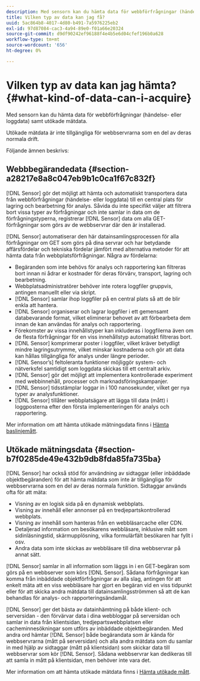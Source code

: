 ```yaml
---
description: Med sensorn kan du hämta data för webbförfrågningar (händelse- eller loggdata) samt utökade mätdata.
title: Vilken typ av data kan jag få?
uuid: 5ac864b8-4017-4d80-b491-7a5976225eb2
exl-id: 97d87084-cac3-4a94-89e0-f01a66e20324
source-git-commit: d9df90242ef96188f4e4b5e6d04cfef196b0a628
workflow-type: tm+mt
source-wordcount: '656'
ht-degree: 0%

---
```


# Vilken typ av data kan jag hämta?{#what-kind-of-data-can-i-acquire}

Med sensorn kan du hämta data för webbförfrågningar (händelse- eller loggdata) samt utökade mätdata.

Utökade mätdata är inte tillgängliga för webbservrarna som en del av deras normala drift.

Följande ämnen beskrivs:

## Webbbegärandedata {#section-a28217e8a8c047eb9b1c0ca1f67c832f}

[!DNL Sensor] gör det möjligt att hämta och automatiskt transportera data från webbförfrågningar (händelse- eller loggdata) till en central plats för lagring och bearbetning för analys. Såvida du inte specifikt väljer att filtrera bort vissa typer av förfrågningar och inte samlar in data om de förfrågningstyperna, registrerar [!DNL Sensor] data om alla GET-förfrågningar som görs av de webbservrar där den är installerad.

[!DNL Sensor] automatiserar den här datainsamlingsprocessen för alla förfrågningar om GET som görs på dina servrar och har betydande affärsfördelar och tekniska fördelar jämfört med alternativa metoder för att hämta data från webbplatsförfrågningar. Några av fördelarna:

* Begäranden som inte behövs för analys och rapportering kan filtreras bort innan ni ådrar er kostnader för deras förvärv, transport, lagring och bearbetning.
* Webbplatsadministratörer behöver inte rotera loggfiler gruppvis, antingen manuellt eller via skript.
* [!DNL Sensor] samlar ihop loggfiler på en central plats så att de blir enkla att hantera.
* [!DNL Sensor] organiserar och lagrar loggfiler i ett gemensamt databevarande format, vilket eliminerar behovet av att förbearbeta dem innan de kan användas för analys och rapportering.
* Förekomster av vissa innehållstyper kan inkluderas i loggfilerna även om de flesta förfrågningar för en viss innehållstyp automatiskt filtreras bort.
* [!DNL Sensor] komprimerar poster i loggfiler, vilket kräver betydligt mindre lagringsutrymme, vilket minskar kostnaderna och gör att data kan hållas tillgängliga för analys under längre perioder.
* [!DNL Sensor’s] feltoleranta funktioner möjliggör system- och nätverksfel samtidigt som loggdata skickas till ett centralt arkiv.
* [!DNL Sensor] gör det möjligt att implementera kontrollerade experiment med webbinnehåll, processer och marknadsföringskampanjer.
* [!DNL Sensor] tidsstämplar loggar in i 100 nanosekunder, vilket ger nya typer av analysfunktioner.
* [!DNL Sensor] tillåter webbplatsägare att lägga till data (mått) i loggposterna efter den första implementeringen för analys och rapportering.

Mer information om att hämta utökade mätningsdata finns i [Hämta baslinjemått](../../home/c-undst-pg-tag/c-acq-bsln-msmts/c-acq-bsln-msmts.md#concept-ed9b4b21693a4bafac75d60708b9b6fe).

## Utökade mätningsdata {#section-b7f0285de49e432b9db8fda85fa735ba}

[!DNL Sensor] har också stöd för användning av sidtaggar (eller inbäddade objektbegäranden) för att hämta mätdata som inte är tillgängliga för webbservrarna som en del av deras normala funktion. Sidtaggar används ofta för att mäta:

* Visning av en logisk sida på en dynamisk webbplats.
* Visning av innehåll eller annonser på en tredjepartskontrollerad webbplats.
* Visning av innehåll som hanteras från en webbläsarcache eller CDN.
* Detaljerad information om besökarens webbläsare, inklusive mått som sidinläsningstid, skärmupplösning, vilka formulärfält besökaren har fyllt i osv.
* Andra data som inte skickas av webbläsare till dina webbservrar på annat sätt.

[!DNL Sensor] samlar in all information som läggs in i en GET-begäran som görs på en webbserver som körs  [!DNL Sensor]. Sådana förfrågningar kan komma från inbäddade objektförfrågningar av alla slag, antingen för att enkelt mäta att en viss webbläsare har gjort en begäran vid en viss tidpunkt eller för att skicka andra mätdata till datainsamlingsströmmen så att de kan behandlas för analys- och rapporteringsändamål.

[!DNL Sensor] ger det bästa av datainhämtning på både klient- och serversidan - den förvärvar data i dina webbloggar på serversidan och samlar in data från klientsidan, tredjepartswebbplatsen eller cacheminnesökningar som utförs av inbäddade objektbegäranden. Med andra ord hämtar [!DNL Sensor] både begärandata som är kända för webbservrarna (mått på serversidan) och alla andra mätdata som du samlar in med hjälp av sidtaggar (mått på klientsidan) som skickar data till webbservrar som kör [!DNL Sensor]. Sådana webbservrar kan dedikeras till att samla in mått på klientsidan, men behöver inte vara det.

Mer information om att hämta utökade mätdata finns i [Hämta utökade mått](../../home/c-undst-pg-tag/c-acq-ext-msmt/c-acq-ext-msmt.md#concept-d171a6d2bde843cdb65bcfe69c6a4944).
